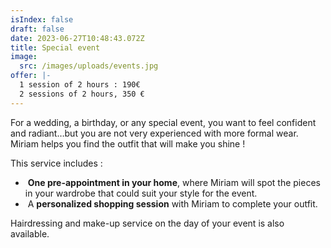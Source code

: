 ```yaml
---
isIndex: false
draft: false
date: 2023-06-27T10:48:43.072Z
title: Special event
image:
  src: /images/uploads/events.jpg
offer: |-
  1 session of 2 hours : 190€
  2 sessions of 2 hours, 350 €
---
```

For a wedding, a birthday, or any special event, you want to feel confident and radiant…but you are not very experienced with more formal wear. Miriam helps you find the outfit that will make you shine !

This service includes :

*  **One pre-appointment in your home**, where Miriam will spot the pieces in your wardrobe that could suit your style for the event.
*  A **personalized shopping session** with Miriam to complete your outfit.

Hairdressing and make-up service on the day of your event is also available.